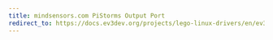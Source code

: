 ```yaml
---
title: mindsensors.com PiStorms Output Port
redirect_to: https://docs.ev3dev.org/projects/lego-linux-drivers/en/ev3dev-jessie/pistorms.html#output-ports
---
```

